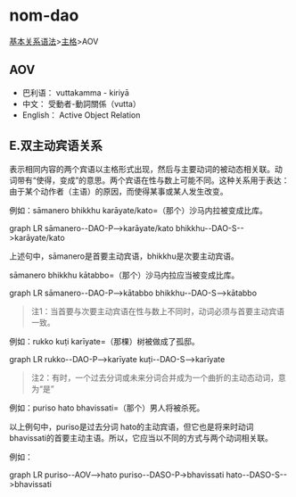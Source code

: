 # nom-dao

[基本关系语法](basic-relation.md)&gt;[主格](nom.md)&gt;AOV

## AOV

* 巴利语： vuttakamma - kiriyā
* 中文： 受動者-動詞關係（vutta）
* English： Active Object Relation

## E.双主动宾语关系

表示相同内容的两个宾语以主格形式出现，然后与主要动词的被动态相关联。动 词带有“使得，变成”的意思。两个宾语在性与数上可能不同。这种关系用于表达： 由于某个动作者（主语）的原因，而使得某事或某人发生改变。 

例如：sāmanero bhikkhu karāyate/kato=（那个）沙马内拉被变成比库。 

<div class="mermaid">
graph LR
sāmanero--DAO-P-->karāyate/kato
bhikkhu--DAO-S-->karāyate/kato
</div>
   

上述句中，sāmanero是首要主动宾语，bhikkhu是次要主动宾语。

sāmanero bhikkhu kātabbo=（那个）沙马内拉应当被变成比库。 

<div class="mermaid">
graph LR
sāmanero--DAO-P-->kātabbo
bhikkhu--DAO-S-->kātabbo
</div>
    

>注1：当首要与次要主动宾语在性与数上不同时，动词必须与首要主动宾语一致。

 例如：rukko kuṭi karīyate=（那棵）树被做成了孤邸。
 
<div class="mermaid">
graph LR
rukko--DAO-P-->karīyate
kuṭi--DAO-S-->karīyate
</div>


 >注2：有时，一个过去分词或未来分词合并成为一个曲折的主动态动词，意为“是”
 
  例如：puriso hato bhavissati=（那个）男人将被杀死。 
 
 以上例句中，puriso是过去分词 hato的主动宾语，但它也是将来时动词bhavissati的首要主动主语。所以，它应当以不同的方式与两个动词相关联。 
 
 例如：
 <div class="mermaid">
graph LR
puriso--AOV-->hato
puriso--DASO-P->bhavissati
hato--DASO-S-->bhavissati
</div>
    